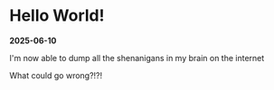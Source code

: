 # Hello World!

**<time id="publish-date">2025-06-10</time>**

I'm now able to dump all the shenanigans in my brain on the internet

What could go wrong?!?!
